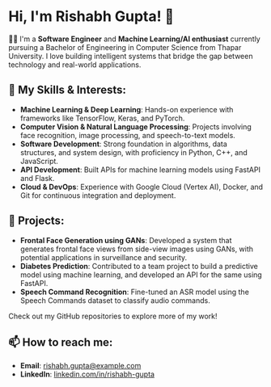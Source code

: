 # Hi, I'm Rishabh Gupta! 👋

👨‍💻 I'm a **Software Engineer** and **Machine Learning/AI enthusiast** currently pursuing a Bachelor of Engineering in Computer Science from Thapar University. I love building intelligent systems that bridge the gap between technology and real-world applications.

## 🚀 My Skills & Interests:
- **Machine Learning & Deep Learning**: Hands-on experience with frameworks like TensorFlow, Keras, and PyTorch.
- **Computer Vision & Natural Language Processing**: Projects involving face recognition, image processing, and speech-to-text models.
- **Software Development**: Strong foundation in algorithms, data structures, and system design, with proficiency in Python, C++, and JavaScript.
- **API Development**: Built APIs for machine learning models using FastAPI and Flask.
- **Cloud & DevOps**: Experience with Google Cloud (Vertex AI), Docker, and Git for continuous integration and deployment.

## 💼 Projects:
- **Frontal Face Generation using GANs**: Developed a system that generates frontal face views from side-view images using GANs, with potential applications in surveillance and security.
- **Diabetes Prediction**: Contributed to a team project to build a predictive model using machine learning, and developed an API for the same using FastAPI.
- **Speech Command Recognition**: Fine-tuned an ASR model using the Speech Commands dataset to classify audio commands.

Check out my GitHub repositories to explore more of my work! 

## 📫 How to reach me:
- **Email**: rishabh.gupta@example.com
- **LinkedIn**: [linkedin.com/in/rishabh-gupta](https://linkedin.com)
